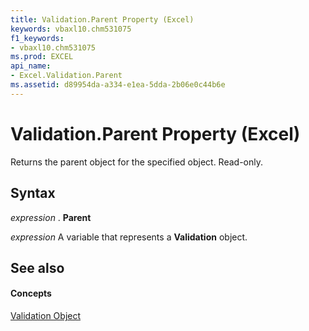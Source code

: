 ```yaml
---
title: Validation.Parent Property (Excel)
keywords: vbaxl10.chm531075
f1_keywords:
- vbaxl10.chm531075
ms.prod: EXCEL
api_name:
- Excel.Validation.Parent
ms.assetid: d89954da-a334-e1ea-5dda-2b06e0c44b6e
---
```



# Validation.Parent Property (Excel)

Returns the parent object for the specified object. Read-only.


## Syntax

 _expression_ . **Parent**

 _expression_ A variable that represents a **Validation** object.


## See also


#### Concepts


[Validation Object](validation-object-excel.md)

